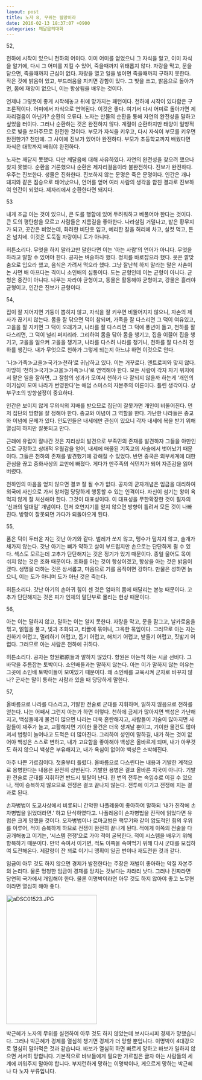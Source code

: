 ```yaml
---
layout: post
title: 노자 8, 무위는 필망이라
date: 2016-02-13 18:37:07 +0900
categories: 깨달음의대화
---
```

52, 

  


천하에 시작이 있으니 천하의 어미다. 이미 어미를 얻었으니 그 자식을 알고, 이미 자식을 알기에, 다시 그 어미를 지킬 수 있어, 죽을때까지 위태롭지 않다. 자랑을 막고, 문을 닫으면, 죽을때까지 근심이 없다. 자랑을 열고 일을 벌이면 죽을때까지 구하지 못한다. 작은 것에 밝음이 있고, 부드러움을 지키면 강함이 있다. 그 빛을 쓰고, 밝음으로 돌아가면, 몸에 재앙이 없으니, 이는 항상됨을 배우는 것이다. 

  


언제나 그렇듯이 좋게 시작해놓고 뒤에 망가지는 패턴이다. 천하에 시작이 있다함은 구조론적이다. 어미에서 자식으로 연역된다. 이것은 좋다. 여기서 다시 어미로 돌아가면 제자리걸음이 아닌가? 순환의 오류다. 노자는 만물의 순환을 통해 자연의 완전성을 말하고 싶었을 터이다. 그러나 순환하는 것은 완전하지 않다. 계절이 순환하지만 태양이 일방적으로 빛을 쏘아주므로 완전한 것이다. 부모가 자식을 키우고, 다시 자식이 부모를 키우면 완전한가? 천만에. 그 사이에 진보가 있어야 완전하다. 부모가 초등학교까지 배웠다면 자식은 대학까지 배워야 완전하다. 

  


노자는 깨닫지 못했다. 다만 깨달음에 대해 사유하였다. 자연의 완전성을 찾으려 했으나 찾지 못했다. 순환을 거론했으나 순환은 제자리걸음이라 불완전하다. 진보가 완전하다. 우주는 진보한다. 생물은 진화한다. 진보하지 않는 문명은 죽은 문명이다. 인간은 개나 돼지와 같은 짐승으로 태어났으나, 언어를 얻어 여러 사람의 생각을 합친 결과로 진보하여 인간이 되었다. 제자리에서 순환한다면 돼지다. 

  


53 

  


내게 조금 아는 것이 있으니, 큰 도를 행함에 있어 두려워하고 베풀어야 한다는 것이다. 큰 도의 평탄함을 모르고 사람들은 지름길을 좋아한다. 나라살림 거덜나고, 밭은 황무지가 되고, 곳간은 비었는데, 화려한 비단옷 입고, 예리한 칼을 허리에 차고, 실컷 먹고, 돈은 넘치네. 이것은 도둑질 자랑이니 도가 아니다. 

  


허튼소리다. 무엇을 하지 말라고만 말한다면 이는 ‘아는 사람’의 언어가 아니다. 무엇을 하라고 말할 수 있어야 한다. 공자는 벼슬하라 했다. 정치를 바로잡으라 했다. 옷은 깔맞춤으로 입으라 했고, 음식은 가려서 먹으라 했다. 그냥 잘난척 하지 말라는 말은 사촌이 논 사면 배 아프다는 격이니 소인배의 심통이다. 도는 균형인데 이는 균형이 아니다. 균형은 중간이 아니다. 나무는 자라야 균형이고, 동물은 활동해야 균형이고, 강물은 흘러야 균형이고, 인간은 진보가 균형이다. 

  


54, 

  


집이 잘 지어지면 기둥이 뽑히지 않고, 자식을 잘 키우면 비뚤어지지 않으니, 자손의 제사가 끊기지 않는다. 몸을 잘 닦으면 덕이 참되며, 가족을 잘 다스리면 그 덕이 여유있고, 고을을 잘 지키면 그 덕이 오래가고, 나라를 잘 다스리면 그 덕에 풍년이 들고, 천하를 잘 다스리면, 그 덕이 널리 퍼지리라. 그리하여 몸을 닦아 몸을 챙기고, 집을 이끌어 집을 챙기고, 고을을 일으켜 고을을 챙기고, 나라를 다스려 나라를 챙기니, 천하를 잘 다스려 천하를 챙긴다. 내가 무엇으로 천하가 그렇게 되는지 아느냐 하면 이것으로 안다. 

  


‘나≫가족≫고을≫국가≫천하’로 귀납하고 있다. 이는 거꾸로다. 엔트로피와 맞지 않다. 마땅히 ‘천하≫국가≫고을≫가족≫나’로 연역해야 한다. 모든 사람이 각자 자기 위치에서 맡은 일을 잘하면, 그 잘함의 성과가 모여서 천하가 다 잘되지 않을까 하는게 ‘개인의 이기심이 모여 나라가 번영한다’는 애덤 스미스의 자본주의 이론이다. 틀린 생각이다. 상부구조의 방향설정이 중요하다. 

  


인간은 보이지 않게 무의식의 지배를 받으므로 집단이 잘못가면 개인이 비뚤어진다. 먼저 집단의 방향을 잘 정해야 한다. 종교와 이념이 그 역할을 한다. 가난한 나라들은 종교와 이념에 문제가 있다. 인도인들은 내세에만 관심이 있으니 각자 내세에 복을 받기 위해 열심히 하지만 잘못되고 만다. 

  


근래에 유럽이 잘나간 것은 지리상의 발견으로 부족민의 존재를 발견하자 그들을 야만인으로 규정하고 상대적 우월감을 얻어, 내세에 매몰된 기독교의 사슬에서 벗어났기 때문이다. 그들은 천하의 존재를 발견했기에 강해질 수 있었다. 반면 중국은 외부세계에 대한 관심을 끊고 중화사상의 교만에 빠졌다. 게다가 만주족의 식민지가 되어 자존감을 잃어버렸다. 

  


천하인의 마음을 얻지 않으면 결코 잘 될 수가 없다. 공자의 군자개념은 임금을 대리하여 외국에 사신으로 가서 왕처럼 당당하게 행동할 수 있는 인격이다. 자신이 섬기는 왕이 욕먹지 않게 잘 처신해야 한다. 그것이 대표성이다. 이 대표성을 무한확장한 것이 필자의 ‘신과의 일대일’ 개념이다. 먼저 호연지기를 얻지 않으면 방향이 틀려서 모든 것이 나빠진다. 방향이 잘못되면 가다가 되돌아오게 된다. 

  


55, 

  


품은 덕이 두터운 자는 갓난 아기와 같다. 벌레가 쏘지 않고, 맹수가 덮치지 않고, 솔개가 채가지 않는다. 갓난 아기는 뼈가 약하고 살이 부드럽지만 손으로는 단단하게 쥘 수 있다. 섹스도 모르는데 고추가 단단해지는 것은 정기가 있기 때문이다. 종일 울어도 목이 쉬지 않는 것은 조화 때문이다. 조화를 아는 것이 항상이겠고, 항상을 아는 것은 밝음이겠다. 생명을 더하는 것은 상서롭고, 마음으로 기를 움직이면 강하다. 만물은 성하면 늙으니, 이는 도가 아니며 도가 아닌 것은 죽는다. 

  


허튼소리다. 갓난 아기의 손아귀 힘이 센 것은 엄마의 몸에 매달리는 본능 때문이다. 고추가 단단해지는 것은 피가 인체의 말단부로 몰리는 현상 때문이다. 

  


56, 

  


아는 이는 말하지 않고, 말하는 이는 알지 못한다. 자랑을 막고, 문을 잠그고, 날카로움을 꺾고, 얽힘을 풀고, 빛과 조화되고, 티끌에 묶이니, 그윽한 묶임이다. 그러므로 아는 자는 친하기 어렵고, 멀리하기 어렵고, 돕기 어렵고, 해치기 어렵고, 받들기 어렵고, 짓밟기 어렵다. 그러므로 아는 사람은 천하에 귀하다. 

  


허튼소리다. 공자는 향원鄕原들과 말하지 않았다. 향원은 아는척 하는 시골 선비다. 그 바닥을 주름잡는 토박이다. 소인배들과는 말하지 않는다. 아는 이가 말하지 않는 이유는 그곳에 소인배 토박이들이 모여있기 때문이다. 왜 소인배를 교육시켜 군자로 바꾸지 않나? 군자는 말이 통하는 사람과 있을 때 당당하게 말한다. 

  


57, 

  


올바름으로 나라를 다스리고, 기발한 전술로 군대를 지휘하며, 일하지 않음으로 천하를 얻는다. 나는 어째서 그런지 아는가 하면 이렇다. 천하에 금제가 많아지면 백성은 가난해지고, 백성들에게 물건이 많으면 나라는 더욱 혼란해지고, 사람들이 기술이 많아지면 사람들이 재주가 늘고, 교활해지면 기이한 물건은 더욱 생겨날 뿐이고, 기이한 물건도 많아져서 법령이 늘어나고 도적은 더 많아진다. 그리하여 성인이 말하길, 내가 하는 것이 없어야 백성은 스스로 변하고, 내가 고요함을 좋아해야 백성은 올바르게 되며, 내가 아무것도 하지 않으니 백성은 부유해지고, 내가 욕심이 없어야 백성은 소박해진다. 

  


아주 나쁜 가르침이다. 첫줄부터 틀렸다. 올바름으로 다스린다는 내용과 기발한 계책으로 용병한다는 내용은 완전히 상반된다. 기발한 용병은 결코 올바른 치국이 아니다. 기발한 전술로 군대를 지휘하면 반드시 뒷탈이 난다. 한 번의 전투는 속임수로 이길 수 있으나, 적이 승복하지 않으므로 전쟁은 결코 끝나지 않는다. 전투에 이기고 전쟁에 지는 결과로 된다. 

  


손자병법이 도교사상에서 비롯되니 간악한 나폴레옹이 좋아하여 말하되 ‘내가 진작에 손자병법을 읽었더라면.’ 하고 탄식하였다고. 나폴레옹이 손자병법을 진작에 읽었다면 유럽은 크게 망했을 것이다. 오자병법이나 로마교범은 핵무기와 같이 압도적인 힘의 우위를 이루어, 적이 승복하게 하므로 전쟁이 완전히 끝나게 된다. 적에게 이쪽의 전술을 다 공개해놓고 이기는, ‘시스템 전쟁’으로 가야 적이 굴복한다. 적이 시스템을 배우기 위해 항복하기 때문이다. 만약 속여서 이기면, 적도 이쪽을 속여먹기 위해 다시 군대를 모집하여 도전해온다. 제갈량이 잔 꾀로 이기니 맹획이 일곱 번이나 재도전한 것과 같다. 

  


임금이 아무 것도 하지 않으면 경제가 발전한다는 주장은 재벌이 좋아하는 악질 자본주의 논리다. 물론 멍청한 임금이 경제를 망치는 것보다는 차라리 낫다. 그러나 진짜라면 당연히 국가에서 개입해야 한다. 물론 이명박이라면 아무 것도 하지 않아야 좋고 노무현이라면 열심히 해야 좋다. 

  


  



<img src="assets/attach/images/198/282/674/aDSC01523.JPG" alt="aDSC01523.JPG" width="240" height="342" />   


  


박근혜가 노자의 무위를 실천하여 아무 것도 하지 않았는데 보시다시피 경제가 망했습니다. 그러나 박근혜가 경제를 열심히 챙기면 경제가 더 망할 뿐입니다. 이명박이 4대강으로 열심히 말아먹은 것과 같습니다. 바보가 열심히 하면 빠르게 망하고 바보가 일하지 않으면 서서히 망합니다. 기본적으로 바보들에게 필요한 가르침은 글자 아는 사람들의 세계에 끼워주지 말아야 합니다. 부지런하게 망하는 이명박이나, 게으르게 망하는 박근혜나 다 노자 부류입니다.

